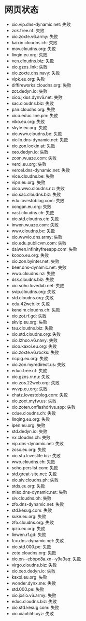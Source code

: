 # 网页状态
- xio.vip.dns-dynamic.net: 失败
- zok.free.nf: 失败
- xio.zoxte.v6.army: 失败
- kaixin.cloudns.ch: 失败
- mov.cloudns.org: 失败
- linqin.eu.org: 失败
- ven.cloudns.biz: 失败
- xio.gzos.link: 失败
- xio.zoxte.dns.navy: 失败
- vipk.eu.org: 失败
- diffireworks.cloudns.org: 失败
- zot.dedyn.io: 失败
- xioo.jxios.dynv6.net: 失败
- sac.cloudns.biz: 失败
- pan.cloudns.org: 失败
- xioo.educ.line.pm: 失败
- viko.eu.org: 失败
- skyle.eu.org: 失败
- xio.wwv.cloudns.be: 失败
- xiolin.dns-dynamic.net: 失败
- xio.zon.lookin.at: 失败
- xeo.dedyn.io: 失败
- zoon.wuaze.com: 失败
- vercl.eu.org: 失败
- vercel.dns-dynamic.net: 失败
- vice.cloudns.be: 失败
- vipn.eu.org: 失败
- xioo.wwo.cloudns.nz: 失败
- xio.sac.cloudns.biz: 失败
- edu.lovestoblog.com: 失败
- xongan.eu.org: 失败
- vast.cloudns.ch: 失败
- xio.std.cloudns.ch: 失败
- inwen.wuaze.com: 失败
- wwv.cloudns.be: 失败
- xio.wwvio.dns.army: 失败
- xio.edu.publicvm.com: 失败
- daiwen.infinityfreeapp.com: 失败
- kcoco.eu.org: 失败
- xio.zon.byinter.net: 失败
- beer.dns-dynamic.net: 失败
- wwo.cloudns.nz: 失败
- dsk.cloudns.biz: 失败
- xio.soho.lovedub.net: 失败
- svip.cloudns.org: 失败
- std.cloudns.org: 失败
- edu.42web.io: 失败
- kenelm.cloudns.ch: 失败
- xio.zot.rf.gd: 失败
- skvip.eu.org: 失败
- tau.cloudns.biz: 失败
- xio.std.cloudns.org: 失败
- xio.lzhoo.v6.navy: 失败
- xioo.kaxoi.eu.org: 失败
- xio.zoxte.v6.rocks: 失败
- ricpig.eu.org: 失败
- xio.zon.myredirect.us: 失败
- educ.free.nf: 失败
- xio.gzos.rr.nu: 失败
- xio.zos.22web.org: 失败
- wvvp.eu.org: 失败
- chatz.lovestoblog.com: 失败
- xio.zoot.myfw.us: 失败
- xio.zoten.onflashdrive.app: 失败
- cdue.cloudns.ch: 失败
- linqing.eu.org: 失败
- ipen.eu.org: 失败
- std.dedyn.io: 失败
- vx.cloudns.ch: 失败
- vip.dns-dynamic.net: 失败
- zosx.eu.org: 失败
- xio.stu.loveslife.biz: 失败
- wwo.cloudns.ch: 失败
- soho.perslist.com: 失败
- std.great-site.net: 失败
- xio.siv.cloudns.ph: 失败
- stds.eu.org: 失败
- miao.dns-dynamic.net: 失败
- siv.cloudns.ph: 失败
- zfo.dns-dynamic.net: 失败
- std.kesug.com: 失败
- suke.eu.org: 失败
- zfo.cloudns.org: 失败
- ipzo.eu.org: 失败
- linwen.rf.gd: 失败
- fox.dns-dynamic.net: 失败
- xio.std.000.pe: 失败
- zote.cloudns.org: 失败
- xio.xn--ebbpo8a.xn--y9a3aq: 失败
- virgo.cloudns.biz: 失败
- xio.xeo.dedyn.io: 失败
- kaxoi.eu.org: 失败
- wonder.dynx.me: 失败
- std.000.pe: 失败
- xio.jxsio.v6.army: 失败
- educ.cloudns.biz: 失败
- xio.std.kesug.com: 失败
- xio.xiaohhh.xyz: 失败
